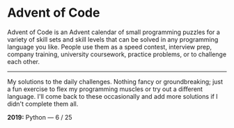 # Advent of Code
Advent of Code is an Advent calendar of small programming puzzles for a variety of skill sets and skill levels that can be solved in any programming language you like. People use them as a speed contest, interview prep, company training, university coursework, practice problems, or to challenge each other.
___
My solutions to the daily challenges. Nothing fancy or groundbreaking; just a fun exercise to flex my programming muscles or try out a different language. I'll come back to these occasionally and add more solutions if I didn't complete them all.

**2019:** Python — 6 / 25 